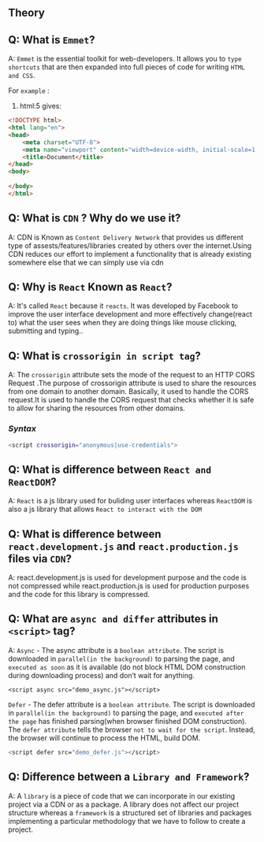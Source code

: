 ## Theory

## Q: What is `Emmet`?

A: `Emmet` is the essential toolkit for web-developers. It allows you to `type shortcuts` that are then expanded into full pieces of code for writing `HTML and CSS`.

For `example` :
1. html:5 gives:
```html
<!DOCTYPE html>
<html lang="en">
<head>
    <meta charset="UTF-8">
    <meta name="viewport" content="width=device-width, initial-scale=1.0">
    <title>Document</title>
</head>
<body>
    
</body>
</html> 
```

## Q: What is `CDN` ? Why do we use it?

A: CDN is Known as `Content Delivery Network` that provides us different type of assests/features/libraries created by others over the internet.Using CDN reduces our effort to implement a functionality that is already existing somewhere else that we can simply use via cdn

## Q: Why is `React` Known as `React`?

A: It's called `React` because it `reacts`. It was developed by Facebook to improve the user interface development and more effectively change(react to) what the user sees when they are doing things like mouse clicking, submitting and typing..

## Q: What is `crossorigin in script tag`?

A: The `crossorigin` attribute sets the mode of the request to an HTTP CORS Request .The purpose of crossorigin attribute is used to share the resources from one domain to another domain. Basically, it used to handle the CORS request.It is used to handle the CORS request that checks whether it is safe to allow for sharing the resources from other domains.
### _Syntax_

```sh
<script crossorigin="anonymous|use-credentials">
```

## Q: What is difference between `React and ReactDOM`?
A: `React` is a js library used for buliding user interfaces whereas `ReactDOM` is also a js library that allows `React to interact with the DOM`

## Q: What is difference between `react.development.js` and `react.production.js` files via `CDN`?

A: react.development.js is used for development purpose and the code is not compressed while react.production.js is used for production purposes and the code for this library is compressed.

## Q: What are `async and differ` attributes in `<script>` tag?

A: `Async` - The async attribute is a `boolean attribute`. The script is downloaded in `parallel(in the background)` to parsing the page, and `executed as soon` as it is available (do not block HTML DOM construction during downloading process) and don’t wait for anything.
```
<script async src="demo_async.js"></script>
```
`Defer` - The defer attribute is a `boolean attribute`. The script is downloaded in `parallel(in the background)` to parsing the page, and `executed after the page` has finished parsing(when browser finished DOM construction). The `defer attribute` tells the browser `not to wait for the script`. Instead, the browser will continue to process the HTML, build DOM.
```sh
<script defer src="demo_defer.js"></script>
```


## Q: Difference between a `Library and Framework`?

A: A `library` is a piece of code that we can incorporate in our existing project via a CDN or as a package. A library does not affect our project structure whereas a `framework` is a structured set of libraries and packages implementing a particular methodology that we have to follow to create a project.
